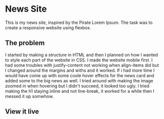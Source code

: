 # News Site

This is my news site, inspired by the Pirate Lorem Ipsum. The task was to create a responsive website using flexbox. 

## The problem

I started by making a structure in HTML and then I planned on how I wanted to style each part of the website in CSS. I made the website mobile first. 
I had some troubles with justify-content not working when align-items did but I changed around the margins and withs and it worked. 
If i had more time I would have come up with some coole hover effects for the news card and added some to the big news as well. I tried around with making the image zoomed in when hovering but I didn't succeed, it looked too ugly. I tried making the h1 staying inline and not line-break, it worked for a while then I messed it up somwhow. 


## View it live

